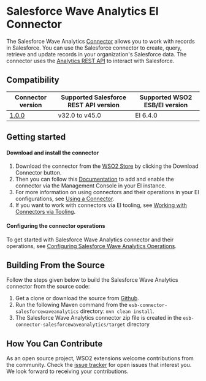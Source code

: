 # Salesforce Wave Analytics EI Connector

The Salesforce Wave Analytics [Connector](https://docs.wso2.com/display/EI640/Working+with+Connectors) allows you to work with records in Salesforce. You can use the Salesforce connector to create, query, retrieve and update records in your organization's Salesforce data. The connector uses the [Analytics REST API](https://developer.salesforce.com/docs/atlas.en-us.bi_dev_guide_rest.meta/bi_dev_guide_rest/bi_rest_overview.htm) to interact with Salesforce.


## Compatibility

| Connector version | Supported Salesforce REST API version | Supported WSO2 ESB/EI version |
| ----------------- | ------------- | ------------- |
| [1.0.0](https://github.com/wso2-extensions/esb-connector-salesforcewaveanalytics/tree/org.wso2.carbon.esb.connector.salesfroceWaveAnalytics-1.0.0) | v32.0 to v45.0 | EI 6.4.0 |


## Getting started

#### Download and install the connector

1. Download the connector from the [WSO2 Store](https://store.wso2.com/store/assets/esbconnector/details/31ee2da6-921a-47a9-8fe6-88306c19397e) by clicking the Download Connector button.
2. Then you can follow this [Documentation](https://docs.wso2.com/display/EI640/Working+with+Connectors+via+the+Management+Console) to add and enable the connector via the Management Console in your EI instance.
3. For more information on using connectors and their operations in your EI configurations, see [Using a Connector](https://docs.wso2.com/display/EI640/Using+a+Connector).
4. If you want to work with connectors via EI tooling, see [Working with Connectors via Tooling](https://docs.wso2.com/display/EI640/Working+with+Connectors+via+Tooling).

#### Configuring the connector operations

To get started with Salesforce Wave Analytics connector and their operations, see [Configuring Salesforce Wave Analytics Operations](docs/config.md).


## Building From the Source

Follow the steps given below to build the Salesforce Wave Analytics connector from the source code:

1. Get a clone or download the source from [Github](https://github.com/wso2-extensions/esb-connector-salesforcewaveanalytics).
2. Run the following Maven command from the `esb-connector-salesforcewaveanalytics` directory: `mvn clean install`.
3. The Salesforce Wave Analytics connector zip file is created in the `esb-connector-salesforcewaveanalytics/target` directory

## How You Can Contribute

As an open source project, WSO2 extensions welcome contributions from the community.
Check the [issue tracker](https://github.com/wso2-extensions/esb-connector-salesforcewaveanalytics/issues) for open issues that interest you. We look forward to receiving your contributions.
